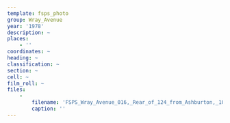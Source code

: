 ```yaml
---
template: fsps_photo
group: Wray_Avenue
year: '1978'
description: ~
places:
    - ''
coordinates: ~
heading: ~
classification: ~
section: ~
cell: ~
film_roll: ~
files:
    -
        filename: 'FSPS_Wray_Avenue_016,_Rear_of_124_from_Ashburton,_10-2-A,_1978.png'
        caption: ''
---
```

